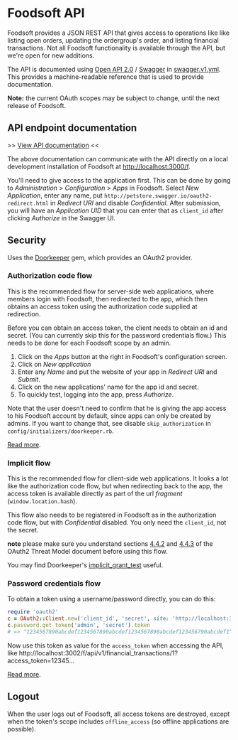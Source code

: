 # Foodsoft API

Foodsoft provides a JSON REST API that gives access to operations like
like listing open orders, updating the ordergroup's order, and listing financial
transactions. Not all Foodsoft functionality is available through the API, but
we're open for new additions.

The API is documented using [Open API 2.0](https://github.com/OAI/OpenAPI-Specification)
/ [Swagger](https://swagger.io/) in [swagger.v1.yml](swagger.v1.yml).
This provides a machine-readable reference that is used to provide documentation.

**Note:** the current OAuth scopes may be subject to change, until the next release of Foodsoft.

## API endpoint documentation

&gt;&gt; [View API documentation](http://petstore.swagger.io/?url=https%3A%2F%2Fraw.githubusercontent.com%2Ffoodcoops%2Ffoodsoft%2Fmaster%2Fdoc%2Fswagger.v1.yml) &lt;&lt;

The above documentation can communicate with the API directly on a local development
installation of Foodsoft at [http://localhost:3000/f](http://localhost:3000/f).

You'll need to give access to the application first. This can be done by going to
_Administration_ > _Configuration_ > _Apps_ in Foodsoft. Select _New Application_,
enter any name, put `http://petstore.swagger.io/oauth2-redirect.html` in _Redirect URI_
and disable _Confidential_. After submission, you will have an _Application UID_ that
you can enter that as `client_id` after clicking _Authorize_ in the Swagger UI.


## Security

Uses the [Doorkeeper](https://github.com/doorkeeper-gem/doorkeeper) gem,
which provides an OAuth2 provider.


### Authorization code flow

This is the recommended flow for server-side web applications, where
members login with Foodsoft, then redirected to the app, which then obtains
an access token using the authorization code supplied at redirection.

Before you can obtain an access token, the client needs to obtain an id and secret.
(You can currently skip this for the password credentials flow.) This needs to be
done for each Foodsoft scope by an admin.

1. Click on the _Apps_ button at the right in Foodsoft's configuration screen.
2. Click on _New application_
3. Enter any _Name_ and put the website of your app in _Redirect URI_ and _Submit_.
4. Click on the new applications' name for the app id and secret.
5. To quickly test, logging into the app, press _Authorize_.

Note that the user doesn't need to confirm that he is giving the app access to his
Foodsoft account by default, since apps can only be created by admins. If you
want to change that, see disable `skip_authorization` in `config/initializers/doorkeeper.rb`.

[Read more](https://github.com/doorkeeper-gem/doorkeeper/wiki/Authorization-Code-Flow).


### Implicit flow

This is the recommended flow for client-side web applications. It looks a lot
like the authorization code flow, but when redirecting back to the app, the
access token is available directly as part of the url _fragment_ (`window.location.hash`).

This flow also needs to be registered in Foodsoft as in the authorization code flow,
but with _Confidential_ disabled. You only need the `client_id`, not the secret.

**note** please make sure you understand sections
[4.4.2](http://tools.ietf.org/html/rfc6819#section-4.4.2) and
[4.4.3](http://tools.ietf.org/html/rfc6819#section-4.4.3) of the OAuth2 Threat
Model document before using this flow.

You may find Doorkeeper's [implicit_grant_test](https://github.com/doorkeeper-gem/doorkeeper/blob/master/spec/requests/flows/implicit_grant_spec.rb) useful.


### Password credentials flow

To obtain a token using a username/password directly, you can do this:

```ruby
require 'oauth2'
c = OAuth2::Client.new('client_id', 'secret', site: 'http://localhost:3002/f/', authorize_url: 'oauth/authorize', token_url: 'oauth/token')
c.password.get_token('admin', 'secret').token
# => "1234567890abcdef1234567890abcdef1234567890abcdef123456790abcdef1"
```

Now use this token as value for the `access_token` when accessing the API, like
http://localhost:3002/f/api/v1/financial_transactions/1?access_token=12345...

[Read more](https://github.com/doorkeeper-gem/doorkeeper/wiki/Client-Credentials-flow).


## Logout

When the user logs out of Foodsoft, all access tokens are destroyed, except when
the token's scope includes `offline_access` (so offline applications are possible).
